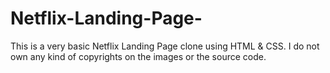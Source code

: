 # Netflix-Landing-Page-

This is a very basic Netflix Landing Page clone using HTML & CSS.
I do not own any kind of copyrights on the images or the source code.
